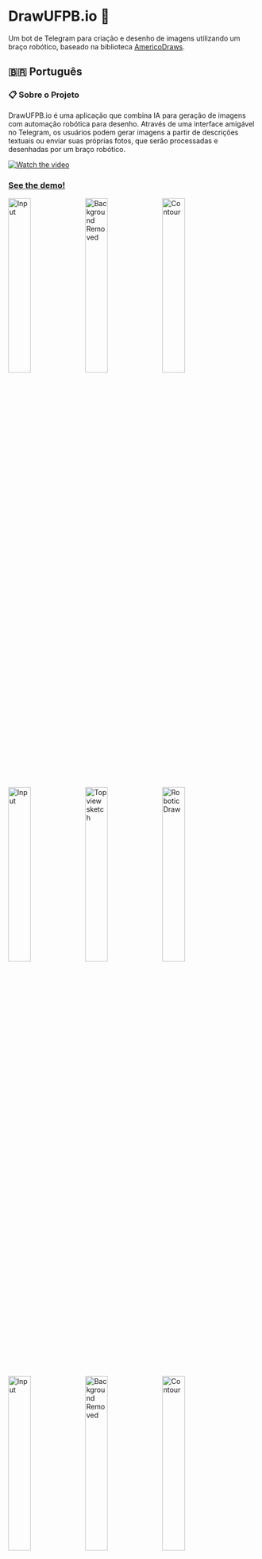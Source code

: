 # DrawUFPB.io 🎨

Um bot de Telegram para criação e desenho de imagens utilizando um braço robótico, baseado na biblioteca [AmericoDraws](https://github.com/lucasddoliveira/AmericoDraws).

## 🇧🇷 Português

### 📋 Sobre o Projeto

DrawUFPB.io é uma aplicação que combina IA para geração de imagens com automação robótica para desenho. Através de uma interface amigável no Telegram, os usuários podem gerar imagens a partir de descrições textuais ou enviar suas próprias fotos, que serão processadas e desenhadas por um braço robótico.


[![Watch the video](https://img.youtube.com/vi/E8iHx0TaUs4/maxresdefault.jpg)](https://youtu.be/E8iHx0TaUs4)

### [See the demo!](https://youtu.be/E8iHx0TaUs4)

<p float="left">
  <img src="assets/1_input.png" alt="Input" width="30%" />
  <img src="assets/1_background_removed.png" alt="Background Removed" width="30%" />
  <img src="assets/1_contour.png" alt="Contour" width="30%" />
</p>

<p float="left">
  <img src="assets/1_3d_path.png" alt="Input" width="30%" />
  <img src="assets/1_final_result.png" alt="Top view sketch" width="30%" /> 
  <img src="assets/1_draw.png" alt="Robotic Draw" width="30%" /> 
</p>


<p float="left">
  <img src="assets/2_input.png" alt="Input" width="30%" />
  <img src="assets/2_background_removed.png" alt="Background Removed" width="30%" />
  <img src="assets/2_contour.png" alt="Contour" width="30%" />
</p>

<p float="left">
  <img src="assets/2_3d_path.png" alt="Input" width="30%" />
  <img src="assets/2_final_result.png" alt="Top view sketch" width="30%" /> 
  <img src="assets/2_draw.png" alt="Robotic Draw" width="30%" /> 
</p>



### ✨ Características

- 🤖 Chat baseado em IA usando o modelo LLaMA 3.1 (via Groq)
- 🎨 Geração de imagens a partir de descrições textuais (usando FLUX.1-dev da HuggingFace)
- 📷 Processamento de fotos enviadas pelo usuário
- ✏️ Conversão automática de imagens em traços desenhável
- 🦾 Integração com braço robótico para desenho físico
- ⚙️ Personalização de parâmetros de desenho

### 🛠️ Tecnologias Utilizadas

- Python 3.x
- Telegram Bot API
- Groq API (LLaMA 3.1)
- HuggingFace FLUX.1-dev
- OpenCV
- Socket Communication
- PLC Bridge para controle do braço robótico

### 🚀 Como Instalar

1. Clone o repositório:
```bash
git clone https://github.com/seu-usuario/DrawUFPB.io.git
cd DrawUFPB.io
```

2. Instale as dependências:
```bash
pip install -r requirements.txt
```

3. Configure as variáveis de ambiente criando um arquivo `.env` na raiz do projeto:
```
TOKEN_TELEGRAM=seu_token_do_telegram
GROQ_API_KEY=sua_chave_api_groq
HUGGINGFACE_API_KEY=sua_chave_api_huggingface
CLP_IP=ip_do_seu_clp
```

### 🎮 Como Usar

1. Inicie o bot:
```bash
python chatbotAI.py
```

2. Abra o Telegram e procure pelo seu bot pelo nome de usuário (@seu_bot)

3. Inicie uma conversa com o comando `/start`

4. Comandos disponíveis:
   - `/start` - Inicia/reinicia a conversa
   - `/image` - Gera uma imagem a partir de uma descrição
   - `/upload` - Envia sua própria foto para desenho
   - `/params` - Visualiza e edita parâmetros de desenho
   - `/help` - Exibe a mensagem de ajuda
   - `/clear` - Limpa o histórico de conversa
   - `/cancel` - Cancela a operação atual

### ⚙️ Parâmetros de Desenho

O bot permite a personalização de vários parâmetros que afetam como as imagens são processadas e desenhadas:

- `process_cell_size`: Resolução do processamento de imagem (menor = mais detalhes)
- `points_cell_width`: Largura de cada célula em pontos
- `z_up`: Altura que a caneta se move entre traços
- `remove_background`: Remove o fundo da imagem (1=sim, 0=não)
- `bg_threshold`: Limiar para remoção de fundo
- `bg_erode_pixels`: Força da erosão do fundo
- `threshold1`: Limiar inferior para detecção de bordas
- `threshold2`: Limiar superior para detecção de bordas
- `blur_size`: Tamanho do desfoque para detecção de bordas
- `distance_threshold`: Distância mínima entre pontos
- `epsilon`: Fator de simplificação para linhas
- `linewidth`: Largura das linhas desenhadas

### 👥 Autores

- Lucas Dantas
- Gustavo Henrique
- Matheus Navarro

---

## 🇬🇧 English

### 📋 About the Project

DrawUFPB.io is an application that combines AI image generation with robotic automation for drawing. Through a friendly Telegram interface, users can generate images from text descriptions or upload their own photos, which will be processed and drawn by a robotic arm.

[![Watch the video](https://img.youtube.com/vi/E8iHx0TaUs4/maxresdefault.jpg)](https://youtu.be/E8iHx0TaUs4)

### [See the demo!](https://youtu.be/E8iHx0TaUs4)

<p float="left">
  <img src="assets/1_input.png" alt="Input" width="30%" />
  <img src="assets/1_background_removed.png" alt="Background Removed" width="30%" />
  <img src="assets/1_contour.png" alt="Contour" width="30%" />
</p>

<p float="left">
  <img src="assets/1_3d_path.png" alt="Input" width="30%" />
  <img src="assets/1_final_result.png" alt="Top view sketch" width="30%" /> 
  <img src="assets/1_draw.png" alt="Robotic Draw" width="30%" /> 
</p>


<p float="left">
  <img src="assets/2_input.png" alt="Input" width="30%" />
  <img src="assets/2_background_removed.png" alt="Background Removed" width="30%" />
  <img src="assets/2_contour.png" alt="Contour" width="30%" />
</p>

<p float="left">
  <img src="assets/2_3d_path.png" alt="Input" width="30%" />
  <img src="assets/2_final_result.png" alt="Top view sketch" width="30%" /> 
  <img src="assets/2_draw.png" alt="Robotic Draw" width="30%" /> 
</p>

### ✨ Features

- 🤖 AI-based chat using LLaMA 3.1 model (via Groq)
- 🎨 Image generation from text descriptions (using HuggingFace's FLUX.1-dev)
- 📷 Processing of user-uploaded photos
- ✏️ Automatic conversion of images to drawable strokes
- 🦾 Integration with robotic arm for physical drawing
- ⚙️ Customization of drawing parameters

### 🛠️ Technologies Used

- Python 3.x
- Telegram Bot API
- Groq API (LLaMA 3.1)
- HuggingFace FLUX.1-dev
- OpenCV
- Socket Communication
- PLC Bridge for robotic arm control

### 🚀 How to Install

1. Clone the repository:
```bash
git clone https://github.com/your-username/DrawUFPB.io.git
cd DrawUFPB.io
```

2. Install dependencies:
```bash
pip install -r requirements.txt
```

3. Configure environment variables by creating a `.env` file in the project root:
```
TOKEN_TELEGRAM=your_telegram_token
GROQ_API_KEY=your_groq_api_key
HUGGINGFACE_API_KEY=your_huggingface_api_key
CLP_IP=your_plc_ip
```

### 🎮 How to Use

1. Start the bot:
```bash
python chatbotAI.py
```

2. Open Telegram and search for your bot by username (@your_bot)

3. Start a conversation with the `/start` command

4. Available commands:
   - `/start` - Start/restart the conversation
   - `/image` - Generate an image from a description
   - `/upload` - Send your own photo for drawing
   - `/params` - View and edit drawing parameters
   - `/help` - Display help message
   - `/clear` - Clear conversation history
   - `/cancel` - Cancel current operation

### ⚙️ Drawing Parameters

The bot allows customization of various parameters that affect how images are processed and drawn:

- `process_cell_size`: Image processing resolution (lower = more detail)
- `points_cell_width`: Width of each cell in points
- `z_up`: Height the pen moves up between strokes
- `remove_background`: Remove image background (1=yes, 0=no)
- `bg_threshold`: Background removal threshold
- `bg_erode_pixels`: Background erosion strength
- `threshold1`: Edge detection lower threshold
- `threshold2`: Edge detection upper threshold
- `blur_size`: Blur size for edge detection
- `distance_threshold`: Minimum distance between points
- `epsilon`: Simplification factor for lines
- `linewidth`: Width of drawn lines

### 👥 Authors

- Lucas Dantas
- Gustavo Henrique
- Matheus Navarro

---

## 📝 License

This project is licensed under the MIT License - see the LICENSE file for details.

## 🤝 Contributing

Contributions, issues, and feature requests are welcome!